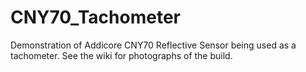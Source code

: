 # CNY70_Tachometer
Demonstration of Addicore CNY70 Reflective Sensor being used as a tachometer.  See the wiki for photographs of the build.
